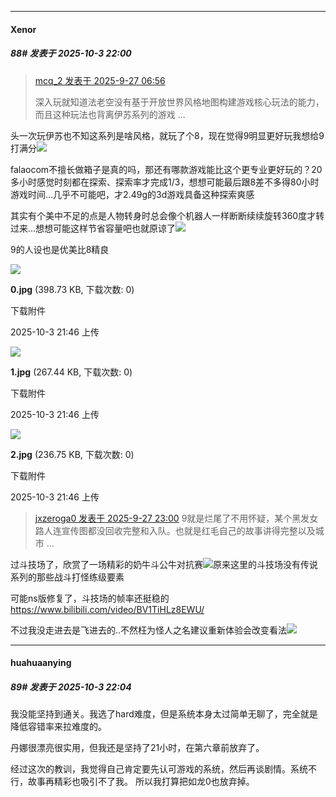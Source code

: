 ﻿
*****

####  Xenor  
##### 88#       发表于 2025-10-3 22:00

<blockquote><a href="httphttps://stage1st.com/2b/forum.php?mod=redirect&amp;goto=findpost&amp;pid=68495073&amp;ptid=2261213" target="_blank">mcq_2 发表于 2025-9-27 06:56</a>

深入玩就知道法老空没有基于开放世界风格地图构建游戏核心玩法的能力，而且这种玩法也背离伊苏系列的游戏 ...</blockquote>头一次玩伊苏也不知这系列是啥风格，就玩了个8，现在觉得9明显更好玩我想给9打满分<img src="https://static.stage1st.com/image/smiley/face2017/161.png" referrerpolicy="no-referrer">

falaocom不擅长做箱子是真的吗，那还有哪款游戏能比这个更专业更好玩的？20多小时感觉时刻都在探索、探索率才完成1/3，想想可能最后跟8差不多得80小时游戏时间…几乎不可能吧，才2.49g的3d游戏具备这种探索爽感

其实有个美中不足的点是人物转身时总会像个机器人一样断断续续旋转360度才转过来…想想可能这样节省容量吧也就原谅了<img src="https://static.stage1st.com/image/smiley/face2017/068.png" referrerpolicy="no-referrer">

9的人设也是优美比8精良

<img src="https://img.stage1st.com/forum/202510/03/214647zfxhk1ihhm8myroy.jpg" referrerpolicy="no-referrer">

<strong>0.jpg</strong> (398.73 KB, 下载次数: 0)

下载附件

2025-10-3 21:46 上传

<img src="https://img.stage1st.com/forum/202510/03/214648xu7ips6t49suq1xv.jpg" referrerpolicy="no-referrer">

<strong>1.jpg</strong> (267.44 KB, 下载次数: 0)

下载附件

2025-10-3 21:46 上传

<img src="https://img.stage1st.com/forum/202510/03/214648dsr1993r9nlnnssn.jpg" referrerpolicy="no-referrer">

<strong>2.jpg</strong> (236.75 KB, 下载次数: 0)

下载附件

2025-10-3 21:46 上传

 <blockquote><a href="httphttps://stage1st.com/2b/forum.php?mod=redirect&amp;goto=findpost&amp;pid=68498173&amp;ptid=2261213" target="_blank">jxzeroga0 发表于 2025-9-27 23:00</a>
9就是烂尾了不用怀疑，某个黑发女路人连宣传图都没回收完整和入队。也就是红毛自己的故事讲得完整以及城市 ...</blockquote>
过斗技场了，欣赏了一场精彩的奶牛斗公牛对抗赛<img src="https://static.stage1st.com/image/smiley/face2017/045.png" referrerpolicy="no-referrer">原来这里的斗技场没有传说系列的那些战斗打怪练级要素

可能ns版修复了，斗技场的帧率还挺稳的
https://www.bilibili.com/video/BV1TiHLz8EWU/

不过我没走进去是飞进去的..不然枉为怪人之名建议重新体验会改变看法<img src="https://static.stage1st.com/image/smiley/face2017/057.png" referrerpolicy="no-referrer">

*****

####  huahuaanying  
##### 89#       发表于 2025-10-3 22:04

我没能坚持到通关。我选了hard难度，但是系统本身太过简单无聊了，完全就是降低容错率来拉难度的。

丹娜很漂亮很实用，但我还是坚持了21小时，在第六章前放弃了。

经过这次的教训，我觉得自己肯定要先认可游戏的系统，然后再谈剧情。系统不行，故事再精彩也吸引不了我。 所以我打算把如龙0也放弃掉。

